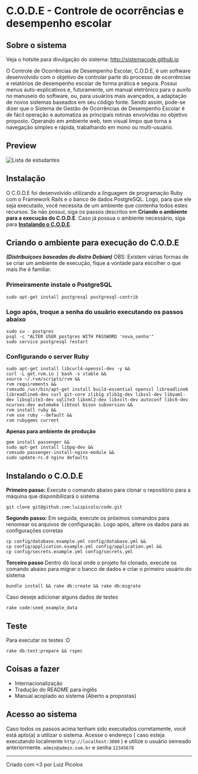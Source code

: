# C.O.D.E - Controle de ocorrências e desempenho escolar

## Sobre o sistema

Veja o hotsite para divulgação do sistema: http://sistemacode.github.io    

O Controle de Ocorrências de Desempenho Escolar, C.O.D.E, é um software desenvolvido com o objetivo de controlar parte do processo de ocorrências e relatórios de desempenho escolar de forma prática e segura. Possui menus auto-explicativos e, futuramente, um manual eletrônico para o auxilo no manuseio do software, ou, para usuários mais avançados, a adaptação de novos sistemas baseados em seu código fonte.
Sendo assim, pode-se dizer que o Sistema de Gestão de Ocorrências de Desempenho Escolar é de fácil operação e automatiza as principais rotinas envolvidas no objetivo proposto.
Operando em ambiente web, tem visual limpo que torna a navegação simples e rápida, trabalhando em mono ou multi-usuário.

## Preview

![Lista de estudantes](https://cdn.rawgit.com/sistemacode/code/master/public/screenshots/list_students.png)

## Instalação

O C.O.D.E foi desenvolvido utilizando a linguagem de programação Ruby com o Framework Rails e o banco de dados PostgreSQL. Logo, para que ele seja executado, você necessita de um ambiente que contenha todos estes recursos. Se não possui, siga os passos descritos em **Criando o ambiente para a execução do C.O.D.E**. Caso já possua o ambiente necessário, siga para [**Instalando o C.O.D.E**](#id-instalando-o-code).

## Criando o ambiente para execução do C.O.D.E
***(Distribuiçoes baseadas do distro Debian)***
OBS: Existem várias formas de se criar um ambiente de execução, fique a vontade para escolher o que mais lhe é familiar.

### Primeiramente instale o PostgreSQL

    sudo apt-get install postgresql postgresql-contrib

### Logo após, troque a senha do usuãrio executando os passos abaixo

    sudo su - postgres
    psql -c "ALTER USER postgres WITH PASSWORD 'nova_senha'"
    sudo service postgresql restart

### Configurando o server Ruby

    sudo apt-get install libcurl4-openssl-dev -y &&
    curl -L get.rvm.io | bash -s stable &&
    source ~/.rvm/scripts/rvm &&
    rvm requirements &&
    rvmsudo /usr/bin/apt-get install build-essential openssl libreadline6 libreadline6-dev curl git-core zlib1g zlib1g-dev libssl-dev libyaml-dev libsqlite3-dev sqlite3 libxml2-dev libxslt-dev autoconf libc6-dev ncurses-dev automake libtool bison subversion &&
    rvm install ruby &&
    rvm use ruby --default &&
    rvm rubygems current

**Apenas para ambiente de produção**    

    gem install passenger &&
    sudo apt-get install libpq-dev &&
    rvmsudo passenger-install-nginx-module &&
    sudo update-rc.d nginx defaults

<div id="id-instalando-o-code"></div>

## Instalando o C.O.D.E

**Primeiro passo:** Execute o comando abaixo para clonar o repositório para a máquina que disponibilizará o sistema

    git clone git@github.com:luizpicolo/code.git

**Segundo passo:** Em seguida, execute os próximos comandos para renomear os arquivos de configuração. Logo após, altere os dados para as configurações corretas

    cp config/database.example.yml config/database.yml &&
    cp config/application.example.yml config/application.yml &&
    cp config/secrets.example.yml config/secrets.yml

**Terceiro passo** Dentro do local onde o projeto foi clonado, execute os comando abaixo para migrar o banco de dados e criar o primeiro usuário do sistema

    bundle install && rake db:create && rake db:migrate

Caso deseje adicionar alguns dados de testes

    rake code:seed_example_data

## Teste

Para executar os testes :D

    rake db:test:prepare && rspec

## Coisas a fazer

 - Internacionalização
 - Tradução do README para inglês
 - Manual acoplado ao sistema (Aberto a propostas)

## Acesso ao sistema

Caso todos os passos acima tenham sido executados corretamente, você está apto(a) a utilizar o sistema.
Acesse o endereço ( caso esteja executando localmente `http://localhost:3000` ) e utilize o usuário semeado anteriormente.
`admin@admin.com.br` e senha `12345678`
______
Criado com <3 por Luiz Picolos 
